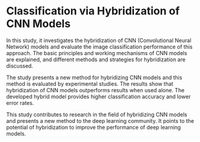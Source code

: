# Classification via Hybridization of CNN Models

In this study, it investigates the hybridization of CNN (Convolutional Neural Network)
models and evaluate the image classification performance of this approach. The basic
principles and working mechanisms of CNN models are explained, and different methods
and strategies for hybridization are discussed.

The study presents a new method for hybridizing CNN models and this method is evaluated
by experimental studies. The results show that hybridization of CNN models outperforms
results when used alone. The developed hybrid model provides higher classification
accuracy and lower error rates.

This study contributes to research in the field of hybridizing CNN models and presents a
new method to the deep learning community. It points to the potential of hybridization to
improve the performance of deep learning models.
